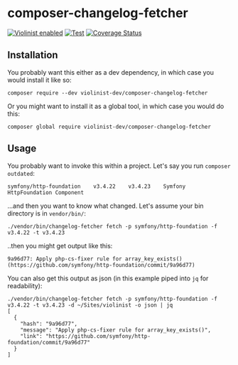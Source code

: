 # composer-changelog-fetcher

[![Violinist enabled](https://img.shields.io/badge/violinist-enabled-brightgreen.svg)](https://violinist.io)
[![Test](https://github.com/violinist-dev/composer-changelog-fetcher/actions/workflows/test.yml/badge.svg)](https://github.com/violinist-dev/composer-changelog-fetcher/actions/workflows/test.yml)
[![Coverage Status](https://coveralls.io/repos/github/violinist-dev/composer-changelog-fetcher/badge.svg?branch=master)](https://coveralls.io/github/violinist-dev/composer-changelog-fetcher?branch=master)

## Installation

You probably want this either as a dev dependency, in which case you would install it like so:

```
composer require --dev violinist-dev/composer-changelog-fetcher
```

Or you might want to install it as a global tool, in which case you would do this:

```
composer global require violinist-dev/composer-changelog-fetcher
```

## Usage

You probably want to invoke this within a project. Let's say you run `composer outdated`:

```
symfony/http-foundation    v3.4.22    v3.4.23    Symfony HttpFoundation Component
```

...and then you want to know what changed. Let's assume your bin directory is in `vendor/bin/`:

```
./vendor/bin/changelog-fetcher fetch -p symfony/http-foundation -f v3.4.22 -t v3.4.23
```

..then you might get output like this:

```
9a96d77: Apply php-cs-fixer rule for array_key_exists() (https://github.com/symfony/http-foundation/commit/9a96d77)
```

You can also get this output as json (in this example piped into `jq` for readability):

```
./vendor/bin/changelog-fetcher fetch -p symfony/http-foundation -f v3.4.22 -t v3.4.23 -d ~/Sites/violinist -o json | jq
[
  {
    "hash": "9a96d77",
    "message": "Apply php-cs-fixer rule for array_key_exists()",
    "link": "https://github.com/symfony/http-foundation/commit/9a96d77"
  }
]

```
